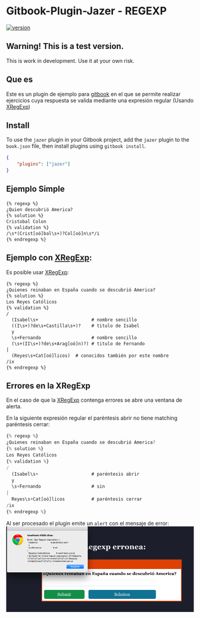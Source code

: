 # Gitbook-Plugin-Jazer - REGEXP

[![version](https://img.shields.io/npm/v/gitbook-plugin-jazer.svg)](https://www.npmjs.org/package/gitbook-plugin-jazer)

## Warning! This is a test version.

This is work in development. Use it at your own risk.

## Que es

Este es un plugin de ejemplo para [gitbook](https://www.gitbook.com)
en el que se permite realizar
ejercicios cuya respuesta se valida mediante una expresión regular
(Usando [XRegExp](http://xregexp.com/))

## Install


To use the `jazer` plugin in your Gitbook project, add the `jazer`
plugin to the `book.json` file, then install plugins using `gitbook install`.

```json
{
    "plugins": ["jazer"]
}
```

## Ejemplo Simple

```
{% regexp %}
¿Quien descubrió America?
{% solution %}
Cristobal Colon
{% validation %}
/\s*(Crist[oó]bal\s+)?Col[oó]n\s*/i
{% endregexp %}
```
## Ejemplo con [XRegExp](http://xregexp.com/):

Es posible usar [XRegExp](http://xregexp.com/):

```
{% regexp %}
¿Quienes reinaban en España cuando se descubrió America?
{% solution %}
Los Reyes Católicos
{% validation %}
/
  (Isabel\s+                    # nombre sencillo
  ((I\s+)?de\s+Castilla\s+)?    # titulo de Isabel
  y
  \s+Fernando                   # nombre sencillo
  (\s+(II\s+)?de\s+Arag[oó]n)?) # titulo de Fernando
|
  (Reyes\s+Cat[oó]licos)  # conocidos también por este nombre
/ix
{% endregexp %}
```
## Errores en la XRegExp

En el caso de que la [XRegExp](http://xregexp.com/) contenga errores
se abre una ventana de alerta.

En la siguiente expresión regular el paréntesis abrir no tiene matching paréntesis cerrar:

```javascript
{% regexp %}
¿Quienes reinaban en España cuando se descubrió America?
{% solution %}
Los Reyes Católicos
{% validation %}
/
  (Isabel\s+                    # paréntesis abrir
  y
  \s+Fernando                   # sin
|
  Reyes\s+Cat[oó]licos          # paréntesis cerrar
/ix
{% endregexp %}
```

Al ser procesado el plugin emite un `alert` con el mensaje de error:
![error message: bad regexp](https://raw.githubusercontent.com/ULL-ESIT-GRADOII-TFG/gitbook-plugin-jazer/casiano/assets/regexpwitherror.png)
